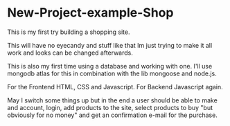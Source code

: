 # New-Project-example-Shop

This is my first try building a shopping site.

This will have no eyecandy and stuff like that Im just trying to make it all work and looks can be changed afterwards.

This is also my first time using a database and working with one. I'll use mongodb atlas for this in combination with the lib mongoose and node.js.  

For the Frontend HTML, CSS and Javascript.
For Backend Javascript again.

May I switch some things up but in the end a user should be able to make and account, login, add products to the site, select products to buy "but obviously for no money" and get an confirmation e-mail for the purchase. 


